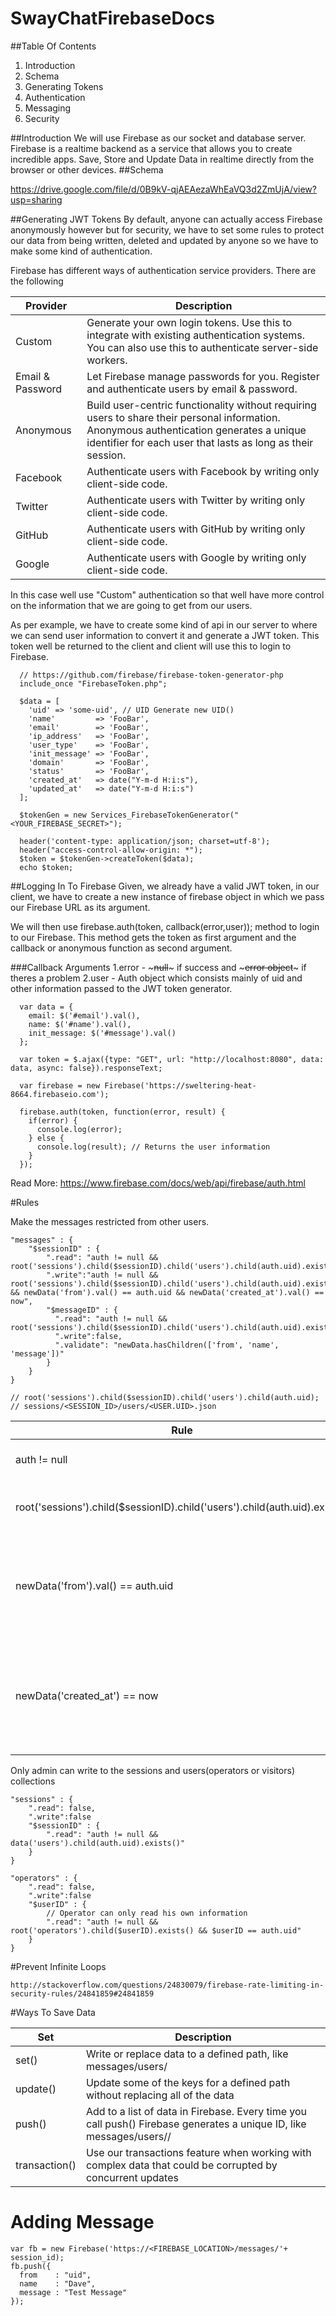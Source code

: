 SwayChatFirebaseDocs
====================
##Table Of Contents
1. Introduction
2. Schema
3. Generating Tokens
4. Authentication
5. Messaging
6. Security

##Introduction
We will use Firebase as our socket and database server. Firebase is a realtime backend as a service that allows you to create incredible apps. Save, Store and Update Data in realtime directly from the browser or other devices.
##Schema

https://drive.google.com/file/d/0B9kV-qjAEAezaWhEaVQ3d2ZmUjA/view?usp=sharing

##Generating JWT Tokens
By default, anyone can actually access Firebase anonymously however but for security, we have to set some rules to protect our data from being written, deleted and updated by anyone so we have to make some kind of authentication.

Firebase has different ways of authentication service providers. There are the following

| Provider      | Description        | 
| ------------- | ------------- |
| Custom      | Generate your own login tokens. Use this to integrate with existing authentication systems. You can also use this to authenticate server-side workers. |
| Email & Password      | Let Firebase manage passwords for you. Register and authenticate users by email & password.      | 
| Anonymous | Build user-centric functionality without requiring users to share their personal information. Anonymous authentication generates a unique identifier for each user that lasts as long as their session. |
| Facebook | Authenticate users with Facebook by writing only client-side code. |
| Twitter | Authenticate users with Twitter by writing only client-side code. |
| GitHub | Authenticate users with GitHub by writing only client-side code. |
| Google | Authenticate users with Google by writing only client-side code. |

In this case well use "Custom" authentication so that well have more control on the information that we are going to get from our users. 

As per example, we have to create some kind of api in our server to where we can send user information to convert it and generate a JWT token. This token well be returned to the client and client will use this to login to Firebase.

~~~
  // https://github.com/firebase/firebase-token-generator-php
  include_once "FirebaseToken.php";
  
  $data = [
    'uid' => 'some-uid', // UID Generate new UID()
    'name'         => 'FooBar',
    'email'        => 'FooBar',
    'ip_address'   => 'FooBar',
    'user_type'    => 'FooBar',
    'init_message' => 'FooBar',
    'domain'       => 'FooBar',
    'status'       => 'FooBar',
    'created_at'   => date("Y-m-d H:i:s"),
    'updated_at'   => date("Y-m-d H:i:s")
  ];

  $tokenGen = new Services_FirebaseTokenGenerator("<YOUR_FIREBASE_SECRET>");
  
  header('content-type: application/json; charset=utf-8');
  header("access-control-allow-origin: *");
  $token = $tokenGen->createToken($data);
  echo $token;
~~~
##Logging In To Firebase
Given, we already have a valid JWT token, in our client, we have to create a new instance of firebase object in which we pass our Firebase URL as its argument.

We will then use firebase.auth(token, callback(error,user)); method to login to our Firebase. This method gets the token as first argument and the callback or anonymous function as second argument. 

###Callback Arguments
1.error - ~~~null~~~ if success and ~~~error object~~~ if theres a problem
2.user - Auth object which consists mainly of uid and other information passed to the JWT token generator.
~~~
  var data = {
    email: $('#email').val(),
    name: $('#name').val(),
    init_message: $('#message').val()
  };

  var token = $.ajax({type: "GET", url: "http://localhost:8080", data: data, async: false}).responseText;
  
  var firebase = new Firebase('https://sweltering-heat-8664.firebaseio.com');
  
  firebase.auth(token, function(error, result) {
    if(error) {
      console.log(error);
    } else {
      console.log(result); // Returns the user information 
    }
  });
~~~
Read More: https://www.firebase.com/docs/web/api/firebase/auth.html

#Rules

Make the messages restricted from other users.

~~~
"messages" : {
    "$sessionID" : {
        ".read": "auth != null && root('sessions').child($sessionID).child('users').child(auth.uid).exists()",
        ".write":"auth != null && root('sessions').child($sessionID).child('users').child(auth.uid).exists() && newData('from').val() == auth.uid && newData('created_at').val() == now",
        "$messageID" : {
          ".read": "auth != null && root('sessions').child($sessionID).child('users').child(auth.uid).exists()",
          ".write":false, 
          ".validate": "newData.hasChildren(['from', 'name', 'message'])"
        }
    }
}

// root('sessions').child($sessionID).child('users').child(auth.uid);
// sessions/<SESSION_ID>/users/<USER.UID>.json
~~~

| Rule          | Description   | 
| ------------- |---------------| 
| auth != null      |  User must be logged in |
| root('sessions').child($sessionID).child('users').child(auth.uid).exists()| Check if the user belongs to the session |
| newData('from').val() == auth.uid | Message from field must be equal to the uid of currently logged in user. |
| newData('created_at') == now | Checks if created at field which is a timestamp is equal to firebase current timestamp |


Only admin can write to the sessions and users(operators or visitors) collections
~~~
"sessions" : {
    ".read": false,
    ".write":false
    "$sessionID" : {
        ".read": "auth != null && data('users').child(auth.uid).exists()"
    }
}

"operators" : {
    ".read": false,
    ".write":false
    "$userID" : {
        // Operator can only read his own information
        ".read": "auth != null && root('operators').child($userID).exists() && $userID == auth.uid"
    }
}
~~~

#Prevent Infinite Loops

~~~
http://stackoverflow.com/questions/24830079/firebase-rate-limiting-in-security-rules/24841859#24841859
~~~

#Ways To Save Data

| Set           | Description                                                             | 
| ------------- |------------------------------------------------------------------------------| 
| set()         | Write or replace data to a defined path, like messages/users/<username> | 
| update()      | Update some of the keys for a defined path without replacing all of the data | 
| push()        | Add to a list of data in Firebase. Every time you call push() Firebase generates a unique ID, like messages/users/<unique-user-id>/<username> | 
| transaction() | Use our transactions feature when working with complex data that could be corrupted by concurrent updates | 


# Adding Message

~~~
var fb = new Firebase('https://<FIREBASE_LOCATION>/messages/'+ session_id);
fb.push({
  from    : "uid",
  name    : "Dave",
  message : "Test Message"
});
~~~







